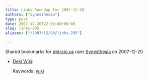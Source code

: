 ```yaml
---
title: Links Roundup for 2007-12-20
authors: ["synesthesia"]
type: post
date: 2007-12-20T22:59:00+00:00
slug: links-295 
aliases: ["/2007/12/20/links-295"]

---
```

Shared bookmarks for [del.icio.us][1] user  [Synesthesia][2] on 2007-12-20

  * [Deki Wiki][3]:
   
    Keywords: [wiki][4]

 [1]: https://del.icio.us/
 [2]: https://del.icio.us/synesthesia
 [3]: https://wiki.mindtouch.com/Deki_Wiki "https://wiki.mindtouch.com/Deki_Wiki"
 [4]: https://del.icio.us/synesthesia/wiki